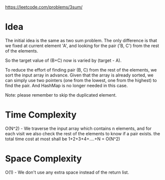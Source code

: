 https://leetcode.com/problems/3sum/

# Idea

The initial idea is the same as two sum problem.
The only difference is that we fixed at current element 'A', and looking for the pair ('B, C') from the rest of the elements. 

So the target value of (B+C) now is varied by (target - A).

To reduce the effort of finding pair (B, C) from the rest of the elements, we sort the input array in advance.
Given that the array is already sorted, we can simply use two pointers (one from the lowest, one from the highest) to find the pair. And HashMap is no longer needed in this case.

Note: please remember to skip the duplicated element.

# Time Complexity

O(N^2) - We traverse the input array which contains n elements, and for each visit we also check the rest of the elements to know if a pair exists. the total time cost at most shall be 1+2+3+4+....+N = O(N^2)

# Space Complexity

O(1) - We don't use any extra space instead of the return list.

